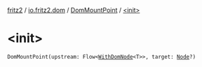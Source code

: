 [fritz2](../../index.md) / [io.fritz2.dom](../index.md) / [DomMountPoint](index.md) / [&lt;init&gt;](./-init-.md)

# &lt;init&gt;

`DomMountPoint(upstream: Flow<`[`WithDomNode`](../-with-dom-node/index.md)`<T>>, target: `[`Node`](https://kotlinlang.org/api/latest/jvm/stdlib/org.w3c.dom/-node/index.html)`?)`